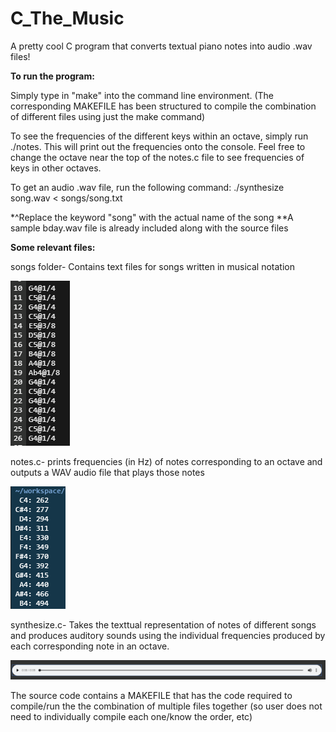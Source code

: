 # C_The_Music
A pretty cool C program that converts textual piano notes into audio .wav files!

**To run the program:**

Simply type in "make" into the command line environment.
(The corresponding MAKEFILE has been structured to compile the combination of different files using just the make command)

To see the frequencies of the different keys within an octave, simply run ./notes.
This will print out the frequencies onto the console. Feel free to change the octave near the top of the notes.c file to see frequencies of keys in other octaves.

To get an audio .wav file, run the following command:
./synthesize song.wav < songs/song.txt

*^Replace the keyword "song" with the actual name of the song
**A sample bday.wav file is already included along with the source files


**Some relevant files:**

songs folder- Contains text files for songs written in musical notation

<img src="images/songsSample.PNG">

notes.c- prints frequencies (in Hz) of notes corresponding to an octave and outputs a WAV audio file that plays those notes

<img src="images/notesFreq.PNG">

synthesize.c- Takes the texttual representation of notes of different songs and produces auditory sounds using the individual frequencies produced by each corresponding note in an octave.

<img src="images/synthesizeOutput.PNG">

The source code contains a MAKEFILE that has the code required to compile/run the the combination of multiple files together (so user does not need to individually compile each one/know the order, etc)
